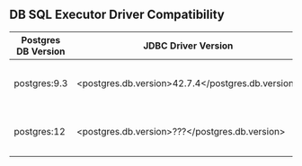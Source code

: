 ## DB SQL Executor Driver Compatibility
| Postgres DB Version | JDBC Driver Version                               | Comments                             |
|---------------------|---------------------------------------------------|--------------------------------------|
| postgres:9.3        | <postgres.db.version>42.7.4</postgres.db.version> | This Driver also compatible with ... |
| postgres:12         | <postgres.db.version>???</postgres.db.version>    | This Driver also compatible with ... |

